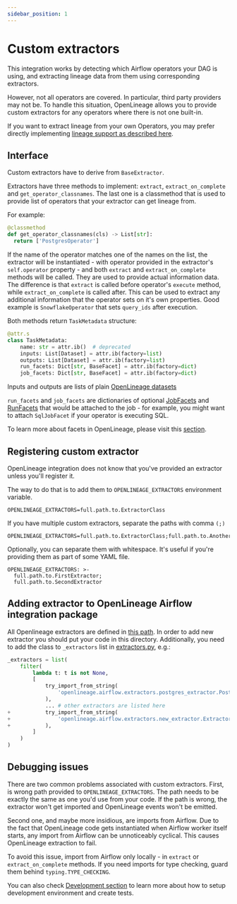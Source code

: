 ```yaml
---
sidebar_position: 1
---
```


# Custom extractors

This integration works by detecting which Airflow operators your DAG is using, and extracting lineage data from them using corresponding extractors.

However, not all operators are covered. In particular, third party providers may not be. To handle this situation, OpenLineage allows you to provide custom extractors for any operators where there is not one built-in.

If you want to extract lineage from your own Operators, you may prefer directly implementing [lineage support as described here](../emitter.md).


## Interface

Custom extractors have to derive from `BaseExtractor`.

Extractors have three methods to implement: `extract`, `extract_on_complete` and `get_operator_classnames`.
The last one is a classmethod that is used to provide list of operators that your extractor can get lineage from.

For example:

```python
@classmethod
def get_operator_classnames(cls) -> List[str]:
  return ['PostgresOperator']
```

If the name of the operator matches one of the names on the list, the extractor will be instantiated - with operator
provided in the extractor's `self.operator` property - and both `extract` and `extract_on_complete` methods will be called. 
They are used to provide actual information data. The difference is that `extract` is called before operator's `execute` 
method, while `extract_on_complete` is called after. This can be used to extract any additional information that the operator
sets on it's own properties. Good example is `SnowflakeOperator` that sets `query_ids` after execution.

Both methods return `TaskMetadata` structure:

```python
@attr.s
class TaskMetadata:
    name: str = attr.ib()  # deprecated
    inputs: List[Dataset] = attr.ib(factory=list)
    outputs: List[Dataset] = attr.ib(factory=list)
    run_facets: Dict[str, BaseFacet] = attr.ib(factory=dict)
    job_facets: Dict[str, BaseFacet] = attr.ib(factory=dict)
```

Inputs and outputs are lists of plain [OpenLineage datasets](../../../client/python.md) 

`run_facets` and `job_facets` are dictionaries of optional [JobFacets](../../../client/python.md) and [RunFacets](../../../client/python.md) that would be attached to the job - for example,
you might want to attach `SqlJobFacet` if your operator is executing SQL.

To learn more about facets in OpenLineage, please visit this [section](../../../spec/facets).


## Registering custom extractor

OpenLineage integration does not know that you've provided an extractor unless you'll register it.

The way to do that is to add them to `OPENLINEAGE_EXTRACTORS` environment variable.
```
OPENLINEAGE_EXTRACTORS=full.path.to.ExtractorClass
```

If you have multiple custom extractors, separate the paths with comma `(;)` 
```
OPENLINEAGE_EXTRACTORS=full.path.to.ExtractorClass;full.path.to.AnotherExtractorClass
```

Optionally, you can separate them with whitespace. It's useful if you're providing them as part of some YAML file.

```
OPENLINEAGE_EXTRACTORS: >-
  full.path.to.FirstExtractor;
  full.path.to.SecondExtractor
``` 

## Adding extractor to OpenLineage Airflow integration package

All Openlineage extractors are defined in [this path](https://github.com/OpenLineage/OpenLineage/blob/main/integration/airflow/openlineage/airflow/extractors).
In order to add new extractor you should put your code in this directory. Additionally, you need to add the class to `_extractors` list in [extractors.py](https://github.com/OpenLineage/OpenLineage/blob/main/integration/airflow/openlineage/airflow/extractors/extractors.py), e.g.:

```python
_extractors = list(
    filter(
        lambda t: t is not None,
        [
            try_import_from_string(
                'openlineage.airflow.extractors.postgres_extractor.PostgresExtractor'
            ),
            ... # other extractors are listed here
+           try_import_from_string(
+               'openlineage.airflow.extractors.new_extractor.ExtractorClass'
+           ),
        ]
    )
)
```

## Debugging issues

There are two common problems associated with custom extractors. 
First, is wrong path provided to `OPENLINEAGE_EXTRACTORS`. 
The path needs to be exactly the same as one you'd use from your code. If the path is wrong, the extractor won't get imported
and OpenLineage events won't be emitted.

Second one, and maybe more insidious, are imports from Airflow. Due to the fact that OpenLineage code gets instantiated when
Airflow worker itself starts, any import from Airflow can be unnoticeably cyclical. This causes OpenLineage extraction to fail.

To avoid this issue, import from Airflow only locally - in `extract` or `extract_on_complete` methods. If you need imports for 
type checking, guard them behind `typing.TYPE_CHECKING`.

You can also check [Development section](../../../development/developing/) to learn more about how to setup development environment and create tests.